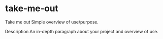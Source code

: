# take-me-out
Take me out
Simple overview of use/purpose.

Description
An in-depth paragraph about your project and overview of use.
